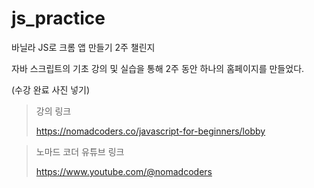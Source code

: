 ﻿# js_practice


바닐라 JS로 크롬 앱 만들기 2주 챌린지


자바 스크립트의 기초 강의 및 실습을 통해 2주 동안 하나의 홈페이지를 만들었다.


(수강 완료 사진 넣기)


>강의 링크
>
>
>https://nomadcoders.co/javascript-for-beginners/lobby

>노마드 코더 유튜브 링크
>
>
>https://www.youtube.com/@nomadcoders
